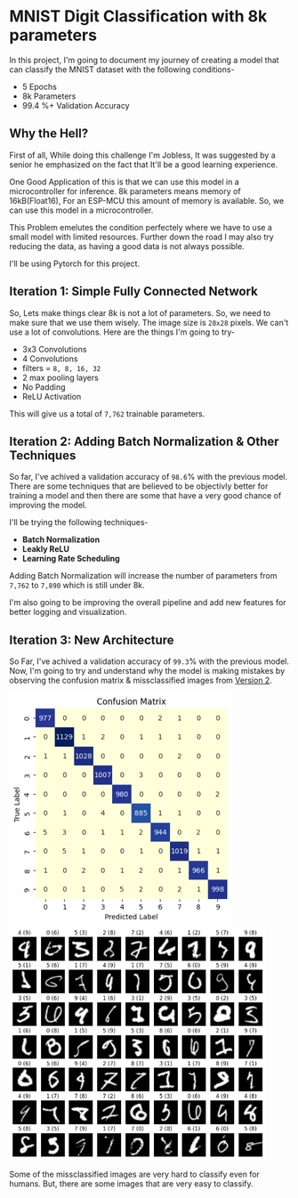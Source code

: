 # MNIST Digit Classification with 8k parameters

In this project, I'm going to document my journey of creating a model that can classify the MNIST dataset with the following conditions-
* 5 Epochs
* 8k Parameters
* 99.4 %+ Validation Accuracy


## Why the Hell?
First of all, While doing this challenge I'm Jobless, It was suggested by a senior he emphasized on the fact that It'll be a good learning experience.

One Good Application of this is that we can use this model in a microcontroller for inference. 8k parameters means  memory of 16kB(Float16), For an ESP-MCU this amount of memory is available. So, we can use this model in a microcontroller.

This Problem emelutes the condition perfectely where we have to use a small model with limited resources. Further down the road I may also try reducing the data, as having a good data is not always possible.

I'll be using Pytorch for this project.

## Iteration 1: Simple Fully Connected Network

So, Lets make things clear 8k is not a lot of parameters. So, we need to make sure that we use them wisely. The image size is `28x28` pixels. We can't use a lot of convolutions.
Here are the things I'm going to try-

* 3x3 Convolutions
* 4 Convolutions
* filters = `8, 8, 16, 32`
* 2 max pooling layers
* No Padding
* ReLU Activation

This will give us a total of `7,762` trainable parameters.

## Iteration 2: Adding Batch Normalization & Other Techniques

So far, I've achived a validation accuracy of `98.6`% with the previous model.
There are some techniques that are believed to be objectivly better for training a model and then there are some that have a very good chance of improving the model.

I'll be trying the following techniques-
* **Batch Normalization**
* **Leakly ReLU**
* **Learning Rate Scheduling**

Adding Batch Normalization will increase the number of parameters from `7,762` to `7,890` which is still under 8k.

I'm also going to be improving the overall pipeline and add new features for better logging and visualization.

## Iteration 3: New Architecture
So Far, I've achived a validation accuracy of `99.3`% with the previous model.
Now, I'm going to try and understand why the model is making mistakes by observing the confusion matrix & missclassified images from [Version 2](<Version 2.ipynb>).

<!-- ![Alt text](images/v2-cm.png)![Alt text](images/v2-mis-clf.png) -->
<!-- putting these images side to side using html -->
<div>
    <a href="./images/v2-cm.png"><img src="images/v2-cm.png" width="400"/></a>
    <a href="./images/v2-mis-clf.png"><img src="images/v2-mis-clf.png" width="460"/></a>
</div>

Some of the missclassified images are very hard to classify even for humans. But, there are some images that are very easy to classify.


